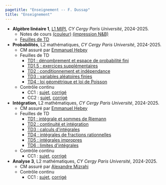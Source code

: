 ```yaml
---
pagetitle: "Enseignement -- F. Dussap"
title: "Enseignement"
---
```


-   **Algèbre linéaire 1**, [L1 MIPI](https://www.cyu.fr/formation/trouver-sa-formation/catalogue-des-formations/portail-dentree-en-l1-mipi-portail-mathematique-informatique-physique-ingenierie), *CY Cergy Paris Université*, 2024-2025.
    -   Notes de cours [(couleur)](./Files/Algebre_lineaire_1/cours_alg1_COULEUR.pdf) [(impression N&B)](./Files/Algebre_lineaire_1/cours_alg1_IMPRESSION_NOIR_BLANC.pdf)
    -   [Feuilles de TD](./Files/Algebre_lineaire_1/TD_alg1.pdf)
-   **Probabilités**, L2 mathématiques, *CY Cergy Paris Université*, 2024-2025.
    -   CM assuré par [Emmanuel Hebey](https://hebey.u-cergy.fr/)
    -   Feuilles de TD
        -   [TD1 : dénombrement et espace de probabilité fini](./Files/Proba/TD1_proba.pdf)
        -   [TD1.5 : exercices supplémentaires](./Files/Proba/TD1.5_proba.pdf)
        -   [TD2 : conditionnement et indépendance](./Files/Proba/TD2_proba.pdf)
        -   [TD3 : variables aléatoires finies](./Files/Proba/TD3_proba.pdf)
        -   [TD4 : loi géométrique et loi de Poisson](./Files/Proba/TD4_proba.pdf)
    -   Contrôle continu
        -   CC1 : [sujet](./Files/Proba/CC1.pdf), [corrigé](./Files/Proba/CC1_correction.pdf)
        -   CC2 : [sujet](./Files/Proba/CC2.pdf), [corrigé](./Files/Proba/CC2_correction.pdf)
-   **Intégration**, L2 mathématiques, *CY Cergy Paris Université*, 2024-2025.
    -   CM assuré par [Emmanuel Hebey](https://hebey.u-cergy.fr/)
    -   Feuilles de TD
        -   [TD1 : intégrale et sommes de Riemann](./Files/Integration/TD1_integration.pdf)
        -   [TD2 : continuité et intégration](./Files/Integration/TD2_integration.pdf)
        -   [TD3 : calculs d'intégrales](./Files/Integration/TD3_integration.pdf)
        -   [TD4 : intégrales de fractions rationnelles](./Files/Integration/TD4_integration.pdf)
        -   [TD5 : intégrales impropres](./Files/Integration/TD5_integration.pdf)
        -   [TD6 : limites d'intégrales](./Files/Integration/TD6_integration.pdf)
    -   Contrôle continu
        -  CC1 : [sujet](./Files/Integration/CC1.pdf), [corrigé](./Files/Integration/CC1_correction.pdf)
-   **Analyse 3**, L2 mathématiques, *CY Cergy Paris Université*, 2024-2025.
    -   CM assuré par [Alexandre Mizrahi](https://mizrahi.u-cergy.fr/)
    -   Contrôle continu
        -  CC1 : [sujet](./Files/Analyse_3/CC1.pdf), [corrigé](./Files/Analyse_3/CC1_correction.pdf)
